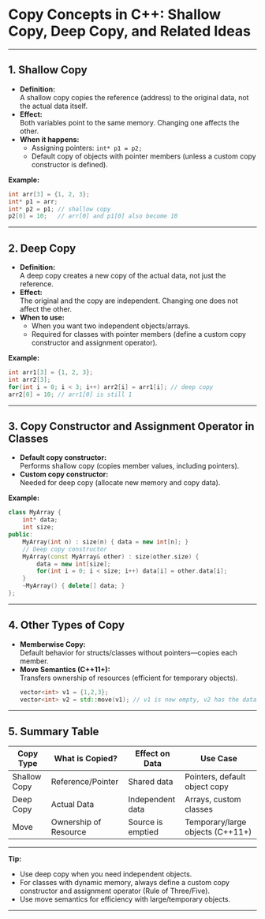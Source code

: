 # Copy Concepts in C++: Shallow Copy, Deep Copy, and Related Ideas

---

## 1. Shallow Copy

- **Definition:**  
  A shallow copy copies the reference (address) to the original data, not the actual data itself.
- **Effect:**  
  Both variables point to the same memory. Changing one affects the other.
- **When it happens:**  
  - Assigning pointers: `int* p1 = p2;`
  - Default copy of objects with pointer members (unless a custom copy constructor is defined).

**Example:**
```cpp
int arr[3] = {1, 2, 3};
int* p1 = arr;
int* p2 = p1; // shallow copy
p2[0] = 10;   // arr[0] and p1[0] also become 10
```

---

## 2. Deep Copy

- **Definition:**  
  A deep copy creates a new copy of the actual data, not just the reference.
- **Effect:**  
  The original and the copy are independent. Changing one does not affect the other.
- **When to use:**  
  - When you want two independent objects/arrays.
  - Required for classes with pointer members (define a custom copy constructor and assignment operator).

**Example:**
```cpp
int arr1[3] = {1, 2, 3};
int arr2[3];
for(int i = 0; i < 3; i++) arr2[i] = arr1[i]; // deep copy
arr2[0] = 10; // arr1[0] is still 1
```

---

## 3. Copy Constructor and Assignment Operator in Classes

- **Default copy constructor:**  
  Performs shallow copy (copies member values, including pointers).
- **Custom copy constructor:**  
  Needed for deep copy (allocate new memory and copy data).

**Example:**
```cpp
class MyArray {
    int* data;
    int size;
public:
    MyArray(int n) : size(n) { data = new int[n]; }
    // Deep copy constructor
    MyArray(const MyArray& other) : size(other.size) {
        data = new int[size];
        for(int i = 0; i < size; i++) data[i] = other.data[i];
    }
    ~MyArray() { delete[] data; }
};
```

---

## 4. Other Types of Copy

- **Memberwise Copy:**  
  Default behavior for structs/classes without pointers—copies each member.
- **Move Semantics (C++11+):**  
  Transfers ownership of resources (efficient for temporary objects).
  ```cpp
  vector<int> v1 = {1,2,3};
  vector<int> v2 = std::move(v1); // v1 is now empty, v2 has the data
  ```

---

## 5. Summary Table

| Copy Type      | What is Copied?         | Effect on Data         | Use Case                        |
|----------------|------------------------|-----------------------|----------------------------------|
| Shallow Copy   | Reference/Pointer      | Shared data           | Pointers, default object copy    |
| Deep Copy      | Actual Data            | Independent data      | Arrays, custom classes           |
| Move           | Ownership of Resource  | Source is emptied     | Temporary/large objects (C++11+) |

---

**Tip:**  
- Use deep copy when you need independent objects.
- For classes with dynamic memory, always define a custom copy constructor and assignment operator (Rule of Three/Five).
- Use move semantics for efficiency with large/temporary objects.

---
